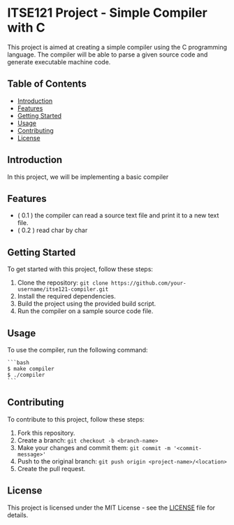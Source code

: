 # ITSE121 Project - Simple Compiler with C

This project is aimed at creating a simple compiler using the C programming language. The compiler will be able to parse a given source code and generate executable machine code.

## Table of Contents

- [Introduction](#introduction)
- [Features](#features)
- [Getting Started](#getting-started)
- [Usage](#usage)
- [Contributing](#contributing)
- [License](#license)

## Introduction

In this project, we will be implementing a basic compiler
 <!-- that can perform lexical analysis, syntax analysis, semantic analysis, and code generation. The compiler will take a source code written in a specific programming language and produce an executable binary file. -->

## Features
- ( 0.1 ) the compiler can read a source text file and print it to a new text file.
- ( 0.2 ) read char by char
<!-- 
- Lexical analysis: Tokenizing the source code into meaningful tokens.
- Syntax analysis: Parsing the tokens to check for correct syntax.
- Semantic analysis: Checking for semantic errors and generating symbol tables.
- Code generation: Generating machine code from the parsed source code.
- Error handling: Providing meaningful error messages for easier debugging. -->

## Getting Started

To get started with this project, follow these steps:

1. Clone the repository: `git clone https://github.com/your-username/itse121-compiler.git`
2. Install the required dependencies.
3. Build the project using the provided build script.
4. Run the compiler on a sample source code file.

## Usage

To use the compiler, run the following command:
    
    ```bash
    $ make compiler
    $ ./compiler
    ```

## Contributing

To contribute to this project, follow these steps:

1. Fork this repository.
2. Create a branch: `git checkout -b <branch-name>`
3. Make your changes and commit them: `git commit -m '<commit-message>'`
4. Push to the original branch: `git push origin <project-name>/<location>`
5. Create the pull request.

## License

This project is licensed under the MIT License - see the [LICENSE](LICENSE) file for details.


